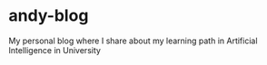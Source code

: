 # andy-blog
My personal blog where I share about my learning path in Artificial Intelligence in University
